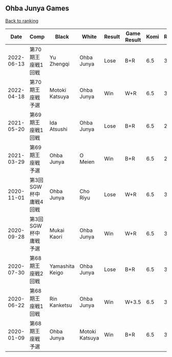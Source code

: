 ## Ohba Junya Games

[Back to ranking](../../index.md)




| **Date** | **Comp** | **Black** | **White** | **Result** | **Game Result** | **Komi** | **Rating** | **Diff** | 
| --- | --- | --- | --- | --- | --- | --- | --- | --- |
| 2022-06-13 | 第70期王座戦1回戦 | Yu Zhengqi | Ohba Junya | Lose | B+R | 6.5 | 3069 | 58 | 
| 2022-04-18 | 第70期王座戦予選 | Motoki Katsuya | Ohba Junya | Win | W+R | 6.5 | 3011 | 173 | 
| 2021-05-20 | 第69期王座戦1回戦 | Ida Atsushi | Ohba Junya | Lose | B+R | 6.5 | 2838 | -2 | 
| 2021-03-29 | 第69期王座戦予選 | Ohba Junya | O Meien | Win | B+R | 6.5 | 2840 | -185 | 
| 2020-11-01 | 第3回SGW杯中庸戦4回戦 | Ohba Junya | Cho Riyu | Lose | W+R | 6.5 | 3025 | -8 | 
| 2020-09-28 | 第3回SGW杯中庸戦予選 | Mukai Kaori | Ohba Junya | Win | W+R | 6.5 | 3033 | -46 | 
| 2020-07-30 | 第68期王座戦2回戦 | Yamashita Keigo | Ohba Junya | Lose | B+R | 6.5 | 3079 | -91 | 
| 2020-06-22 | 第68期王座戦1回戦 | Rin Kanketsu | Ohba Junya | Win | W+3.5 | 6.5 | 3170 | -97 | 
| 2020-01-09 | 第68期王座戦予選 | Ohba Junya | Motoki Katsuya | Win | B+R | 6.5 | 3267 | missing |




